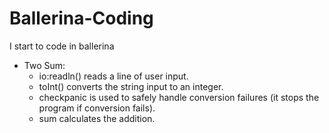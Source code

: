 # Ballerina-Coding
I start to code in ballerina
  - Two Sum:
     - io:readln() reads a line of user input.
     - toInt() converts the string input to an integer.
     - checkpanic is used to safely handle conversion failures (it stops the program if conversion fails).
     - sum calculates the addition.
